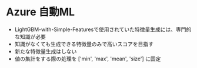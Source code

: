 # Azure 自動ML

* LightGBM-with-Simple-Featuresで使用されていた特徴量生成には、専門的な知識が必要
* 知識がなくても生成できる特徴量のみで高いスコアを目指す
* 新たな特徴量生成はしない
* 値の集計をする際の処理を ['min', 'max', 'mean', 'size'] に固定
